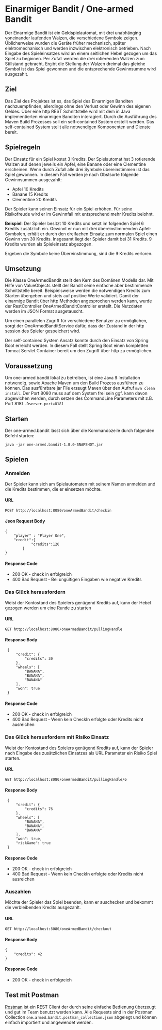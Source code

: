 # Einarmiger Bandit / One-armed Bandit

Der Einarmige Bandit ist ein Geldspielautomat, mit drei unabhänging voneinander laufenden Walzen, die verschiedene Symbole zeigen. 
Üblicherweise wurden die Geräte früher mechanisch, später elektromechanisch und werden inzwischen elektronisch betrieben. 
Nach Eingabe des Spieleinsatzes wird an einem seitlichen Hebel gezogen um das Spiel zu beginnen. 
Per Zufall werden die drei rotierenden Walzen zum Stillstand gebracht. 
Ergibt die Stellung der Walzen dreimal das gleiche Symbol ist das Spiel gewonnen und die entsprechende Gewinnsumme wird ausgezahlt.

## Ziel 

Das Ziel des Projektes ist es, das Spiel des Einarmigen Banditen nachzuempfinden, allerdings ohne den Verlust oder Gewinn des eigenen Geldes. 
Über eine http REST Schnittstelle wird mit dem in Java implementierten einarmigen Banditen interagiert. Durch die Ausführung des Maven Build Prozesses 
soll ein self-contained System erstellt werden. Das self-contained System stellt alle notwendigen Komponenten und Dienste bereit. 

## Spielregeln 
Der Einsatz für ein Spiel kostet 3 Kredits. Der Spielautomat hat 3 rotierende Walzen auf denen jeweils ein Apfel, eine Banane oder eine Clementine erscheinen. Wenn durch
Zufall alle drei Symbole übereinstimmen ist das Spiel gewonnen. In diesem Fall werden je nach Obstsorte folgende Gewinnsummen ausgezahlt:
 
 - Apfel 10 Kredits
 - Banane 15 Kredits
 - Clementine 20 Kredits
 
Der Spieler kann seinen Einsatz für ein Spiel erhöhen. Für seine Risikofreude wird er im Gewinnfall mit entsprechend mehr Kredits belohnt. 

**Beispiel**: Der Spieler besitzt 10 Kredits und setzt im folgenden Spiel 6 Kredits zusätzlich ein. Gewinnt er nun mit drei übereinstimmenden Apfel-Symbolen, 
erhält er durch den dreifachen Einsatz zum normalen Spiel einen Gewinn von 30 Kredits. Insgesamt liegt der Spieler damit bei 31 Kredits. 9 Kredits wurden 
als Spieleinsatz abgezogen. 

Ergeben die Symbole keine Übereinstimmung, sind die 9 Kredits verloren.  

## Umsetzung 

Die Klasse OneArmedBandit stellt den Kern des Domänen Modells dar. Mit Hilfe von ValueObjects stellt der Bandit seine 
einfache aber bestimmende Schnittstelle bereit. Beispielsweise werden die notwendigen Kredits zum Starten übergeben und 
stets auf positive Werte validiert.
Damit der einarmige Bandit über http Methoden angesprochen werden kann, wurde der RestController OneArmedBanditController 
erstellt. Die Nutzdaten werden im JSON Format ausgetauscht. 

Um einen parallelen Zugriff für verschiedene Benutzer zu ermöglichen, sorgt der OneArmedBanditService dafür, dass der 
Zustand in der http session des Spieler gespeichert wird.

Der self-contained System Ansatz konnte durch den Einsatz von Spring Boot erreicht werden. In diesem Fall stellt 
Spring Boot einen kompletten Tomcat Servlet Container bereit um den Zugriff über http zu ermöglichen. 

## Voraussetzung 

Um one-armed.bandit lokal zu betreiben, ist eine Java 8 Installation notwendig, sowie Apache Maven um den Build Prozess ausführen zu können. 
Das ausführbare jar File erzeugt Maven über den Aufruf `mvn clean install`. Der Port 8080 muss auf dem System frei sein ggf. kann davon 
abgewichen werden, durch setzen des CommandLine Parameters mit z.B. Port 8181 `-Dserver.port=8181 `

## Starten 

Der one-armed.bandit lässt sich über die Kommandozeile durch folgenden Befehl starten:

    java -jar one-armed.bandit-1.0.0-SNAPSHOT.jar

## Spielen

### Anmelden 

Der Spieler kann sich am Spielautomaten mit seinem Namen anmelden und die Kredits bestimmen, die er einsetzen möchte.   

#### URL
 
    POST http://localhost:8080/oneArmedBandit/checkin
    
#### Json Request Body 
    
    {
        "player" : "Player One",
    	"credit":{ 
    	        "credits":120
    	    }
    }

#### Response Code
  
- 200 OK - check in erfolgreich 
- 400 Bad Request - Bei ungültigen Eingaben wie negative Kredits 

### Das Glück herausfordern 

Weist der Kontostand des Spielers genügend Kredits auf, kann der Hebel gezogen werden um eine Runde zu starten 

####  URL 
  
    GET http://localhost:8080/oneArmedBandit/pullingHandle

####  Response Body 
  
     {
         "credit": {
             "credits": 30
         },
         "wheels": [
             "BANANA",
             "BANANA",
             "BANANA"
         ],
         "won": true
     }
  
#### Response Code

 - 200 OK - check in erfolgreich 
 - 400 Bad Request - Wenn kein CheckIn erfolgte oder Kredits nicht ausreichen


### Das Glück herausfordern mit Risiko Einsatz

Weist der Kontostand des Spielers genügend Kredits auf, kann der Spieler nach Eingabe des zusätzlichen Einsatzes
als URL Parameter ein Risiko Spiel starten. 

#### URL 
  
    GET http://localhost:8080/oneArmedBandit/pullingHandle/6

#### Response Body 
  
     {
         "credit": {
             "credits": 76
         },
         "wheels": [
             "BANANA",
             "BANANA",
             "BANANA"
         ],
         "won": true,
         "riskGame": true
     }
  
#### Response Code

 - 200 OK - check in erfolgreich 
 - 400 Bad Request - Wenn kein CheckIn erfolgte oder Kredits nicht ausreichen
  
### Auszahlen 
 
Möchte der Spieler das Spiel beenden, kann er auschecken und bekommt die verbleibenden Kredits 
ausgezahlt. 
 
#### URL 
 
    GET http://localhost:8080/oneArmedBandit/checkout
    
#### Response Body 
 
    {
        "credits": 42
    }
    
    
#### Response Code
    
- 200 OK - check in erfolgreich 


## Test mit Postman

[Postman](https://www.getpostman.com) ist ein REST Client der durch seine einfache Bedienung überzeugt und gut im Team benutzt werden kann. Alle 
Requests sind in der Postman Collection `one.armed.bandit.postman_collection.json` abgelegt und können einfach 
importiert und angewendet werden. 